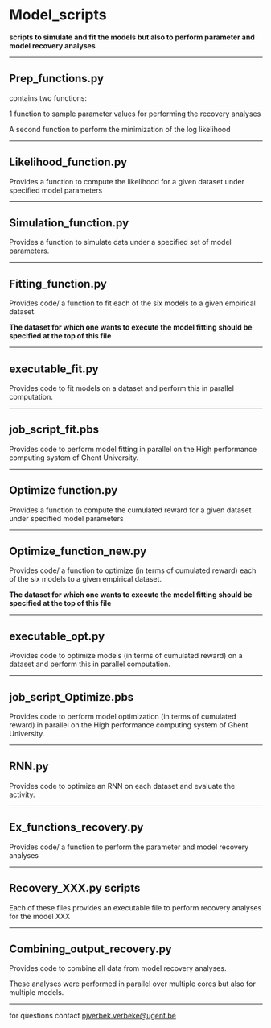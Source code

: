 # Model_scripts

**scripts to simulate and fit the models but also to perform parameter and model recovery analyses**

___

## Prep_functions.py

contains two functions:

1 function to sample parameter values for performing the recovery analyses

A second function to perform the minimization of the log likelihood

___

## Likelihood_function.py

Provides a function to compute the likelihood for a given dataset under specified model parameters

___

## Simulation_function.py

Provides a function to simulate data under a specified set of model parameters.

___

## Fitting_function.py

Provides code/ a function to fit each of the six models to a given empirical dataset.

**The dataset for which one wants to execute the model fitting should be specified at the top of this file**

___

## executable_fit.py

Provides code to fit models on a dataset and perform this in parallel computation.

___

## job_script_fit.pbs

Provides code to perform model fitting in parallel on the High performance computing system of Ghent University.

___

## Optimize function.py

Provides a function to compute the cumulated reward for a given dataset under specified model parameters

___

## Optimize_function_new.py

Provides code/ a function to optimize (in terms of cumulated reward) each of the six models to a given empirical dataset.

**The dataset for which one wants to execute the model fitting should be specified at the top of this file**

___

## executable_opt.py

Provides code to optimize models (in terms of cumulated reward) on a dataset and perform this in parallel computation.

___

## job_script_Optimize.pbs

Provides code to perform model optimization (in terms of cumulated reward) in parallel on the High performance computing system of Ghent University.

___

## RNN.py

Provides code to optimize an RNN on each dataset and evaluate the activity.

___

## Ex_functions_recovery.py

Provides code/ a function to perform the parameter and model recovery analyses

___

## Recovery_XXX.py scripts

Each of these files provides an executable file to perform recovery analyses for the model XXX

___

## Combining_output_recovery.py

Provides code to combine all data from model recovery analyses.

These analyses were performed in parallel over multiple cores but also for multiple models.

___

for questions contact pjverbek.verbeke@ugent.be 
